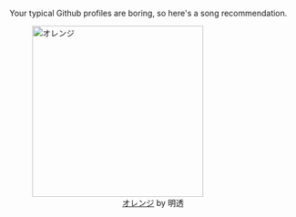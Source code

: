 Your typical Github profiles are boring, so here's a song recommendation.
<figure><img width="300" height="300" src="https://i.scdn.co/image/ab67616d0000b27341293d0fb563fc87b6802d1f" alt="オレンジ" /><figcaption align="center"><a href="https://open.spotify.com/track/4CFLr7Mub1wTxdI779JeHs" target="_blank">オレンジ</a> by 明透</figcaption></figure>

